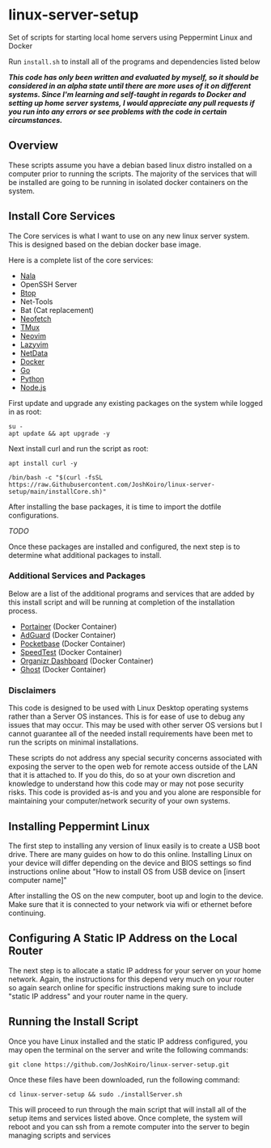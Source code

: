 # linux-server-setup
Set of scripts for starting local home servers using Peppermint Linux and Docker

Run `install.sh` to install all of the programs and dependencies listed below

***This code has only been written and evaluated by myself, so it should be considered in an alpha state until there are more uses of it on different systems. Since I'm learning and self-taught in regards to Docker and setting up home server systems, I would appreciate any pull requests if you run into any errors or see problems with the code in certain circumstances.***

## Overview
These scripts assume you have a debian based linux distro installed on a computer prior to running the scripts. The majority of the services that will be installed are going to be running in isolated docker containers on the system.

## Install Core Services
The Core services is what I want to use on any new linux server system. This is designed based on the debian docker base image.

Here is a complete list of the core services:
- [Nala](https://gitlab.com/volian/nala)
- OpenSSH Server
- [Btop](https://github.com/aristocratos/btop)
- Net-Tools
- Bat (Cat replacement)
- [Neofetch](https://github.com/dylanaraps/neofetch)
- [TMux](https://github.com/tmux/tmux/wiki)
- [Neovim](https://neovim.io)
- [Lazyvim](https://lazyvim.org)
- [NetData](https://www.netdata.cloud)
- [Docker](https://www.docker.com)
- [Go](https://go.dev)
- [Python](https://www.python.org)
- [Node.js](https://nodejs.org/en)


First update and upgrade any existing packages on the system while logged in as root:
```
su -
apt update && apt upgrade -y
```

Next install curl and run the script as root:

```
apt install curl -y
```

```
/bin/bash -c "$(curl -fsSL https://raw.Githubusercontent.com/JoshKoiro/linux-server-setup/main/installCore.sh)"
```

After installing the base packages, it is time to import the dotfile configurations.

*TODO*

Once these packages are installed and configured, the next step is to determine what additional packages to install.

### Additional Services and Packages

Below are a list of the additional programs and services that are added by this install script and will be running at completion of the installation process.
- [Portainer](https://www.portainer.io) (Docker Container)
- [AdGuard](https://adguard.com/en/welcome.html) (Docker Container)
- [Pocketbase](https://pocketbase.io) (Docker Container)
- [SpeedTest](https://hub.docker.com/r/henrywhitaker3/speedtest-tracker) (Docker Container)
- [Organizr Dashboard](https://docs.organizr.app) (Docker Container)
- [Ghost](https://ghost.org) (Docker Container)

### Disclaimers

This code is designed to be used with Linux Desktop operating systems rather than a Server OS instances. This is for ease of use to debug any issues that may occur. This may be used with other server OS versions but I cannot guarantee all of the needed install requirements have been met to run the scripts on minimal installations.

These scripts do not address any special security concerns associated with exposing the server to the open web for remote access outside of the LAN that it is attached to. If you do this, do so at your own discretion and knowledge to understand how this code may or may not pose security risks. This code is provided as-is and you and you alone are responsible for maintaining your computer/network security of your own systems.

## Installing Peppermint Linux

The first step to installing any version of linux easily is to create a USB boot drive. There are many guides on how to do this online. Installing Linux on your device will differ depending on the device and BIOS settings so find instructions online about "How to install OS from USB device on [insert computer name]"

After installing the OS on the new computer, boot up and login to the device. Make sure that it is connected to your network via wifi or ethernet before continuing.

## Configuring A Static IP Address on the Local Router

The next step is to allocate a static IP address for your server on your home network. Again, the instructions for this depend very much on your router so again search online for specific instructions making sure to include "static IP address" and your router name in the query.

## Running the Install Script

Once you have Linux installed and the static IP address configured, you may open the terminal on the server and write the following commands:

```
git clone https://github.com/JoshKoiro/linux-server-setup.git
```
Once these files have been downloaded, run the following command:
```
cd linux-server-setup && sudo ./installServer.sh
```

This will proceed to run through the main script that will install all of the setup items and services listed above.
Once complete, the system will reboot and you can ssh from a remote computer into the server to begin managing scripts and services
